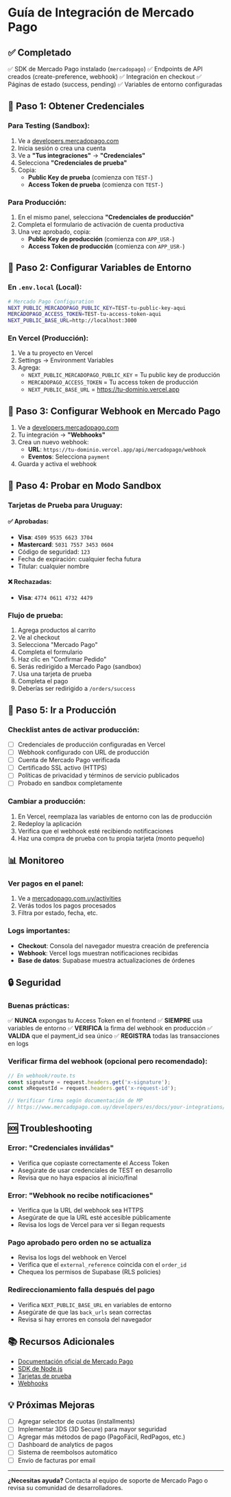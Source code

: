# Guía de Integración de Mercado Pago

## ✅ Completado

✅ SDK de Mercado Pago instalado (`mercadopago`)
✅ Endpoints de API creados (create-preference, webhook)
✅ Integración en checkout
✅ Páginas de estado (success, pending)
✅ Variables de entorno configuradas

## 🔑 Paso 1: Obtener Credenciales

### Para Testing (Sandbox):

1. Ve a [developers.mercadopago.com](https://developers.mercadopago.com)
2. Inicia sesión o crea una cuenta
3. Ve a **"Tus integraciones"** → **"Credenciales"**
4. Selecciona **"Credenciales de prueba"**
5. Copia:
   - **Public Key de prueba** (comienza con `TEST-`)
   - **Access Token de prueba** (comienza con `TEST-`)

### Para Producción:

1. En el mismo panel, selecciona **"Credenciales de producción"**
2. Completa el formulario de activación de cuenta productiva
3. Una vez aprobado, copia:
   - **Public Key de producción** (comienza con `APP_USR-`)
   - **Access Token de producción** (comienza con `APP_USR-`)

## 🔐 Paso 2: Configurar Variables de Entorno

### En `.env.local` (Local):

```bash
# Mercado Pago Configuration
NEXT_PUBLIC_MERCADOPAGO_PUBLIC_KEY=TEST-tu-public-key-aqui
MERCADOPAGO_ACCESS_TOKEN=TEST-tu-access-token-aqui
NEXT_PUBLIC_BASE_URL=http://localhost:3000
```

### En Vercel (Producción):

1. Ve a tu proyecto en Vercel
2. Settings → Environment Variables
3. Agrega:
   - `NEXT_PUBLIC_MERCADOPAGO_PUBLIC_KEY` = Tu public key de producción
   - `MERCADOPAGO_ACCESS_TOKEN` = Tu access token de producción
   - `NEXT_PUBLIC_BASE_URL` = https://tu-dominio.vercel.app

## 📡 Paso 3: Configurar Webhook en Mercado Pago

1. Ve a [developers.mercadopago.com](https://developers.mercadopago.com)
2. Tu integración → **"Webhooks"**
3. Crea un nuevo webhook:
   - **URL**: `https://tu-dominio.vercel.app/api/mercadopago/webhook`
   - **Eventos**: Selecciona `payment`
4. Guarda y activa el webhook

## 🧪 Paso 4: Probar en Modo Sandbox

### Tarjetas de Prueba para Uruguay:

#### ✅ Aprobadas:
- **Visa**: `4509 9535 6623 3704`
- **Mastercard**: `5031 7557 3453 0604`
- Código de seguridad: `123`
- Fecha de expiración: cualquier fecha futura
- Titular: cualquier nombre

#### ❌ Rechazadas:
- **Visa**: `4774 0611 4732 4479`

### Flujo de prueba:

1. Agrega productos al carrito
2. Ve al checkout
3. Selecciona "Mercado Pago"
4. Completa el formulario
5. Haz clic en "Confirmar Pedido"
6. Serás redirigido a Mercado Pago (sandbox)
7. Usa una tarjeta de prueba
8. Completa el pago
9. Deberías ser redirigido a `/orders/success`

## 🚀 Paso 5: Ir a Producción

### Checklist antes de activar producción:

- [ ] Credenciales de producción configuradas en Vercel
- [ ] Webhook configurado con URL de producción
- [ ] Cuenta de Mercado Pago verificada
- [ ] Certificado SSL activo (HTTPS)
- [ ] Políticas de privacidad y términos de servicio publicados
- [ ] Probado en sandbox completamente

### Cambiar a producción:

1. En Vercel, reemplaza las variables de entorno con las de producción
2. Redeploy la aplicación
3. Verifica que el webhook esté recibiendo notificaciones
4. Haz una compra de prueba con tu propia tarjeta (monto pequeño)

## 📊 Monitoreo

### Ver pagos en el panel:

1. Ve a [mercadopago.com.uy/activities](https://www.mercadopago.com.uy/activities)
2. Verás todos los pagos procesados
3. Filtra por estado, fecha, etc.

### Logs importantes:

- **Checkout**: Consola del navegador muestra creación de preferencia
- **Webhook**: Vercel logs muestran notificaciones recibidas
- **Base de datos**: Supabase muestra actualizaciones de órdenes

## 🔒 Seguridad

### Buenas prácticas:

✅ **NUNCA** expongas tu Access Token en el frontend
✅ **SIEMPRE** usa variables de entorno
✅ **VERIFICA** la firma del webhook en producción
✅ **VALIDA** que el payment_id sea único
✅ **REGISTRA** todas las transacciones en logs

### Verificar firma del webhook (opcional pero recomendado):

```typescript
// En webhook/route.ts
const signature = request.headers.get('x-signature');
const xRequestId = request.headers.get('x-request-id');

// Verificar firma según documentación de MP
// https://www.mercadopago.com.uy/developers/es/docs/your-integrations/notifications/webhooks#verificar-firma
```

## 🆘 Troubleshooting

### Error: "Credenciales inválidas"
- Verifica que copiaste correctamente el Access Token
- Asegúrate de usar credenciales de TEST en desarrollo
- Revisa que no haya espacios al inicio/final

### Error: "Webhook no recibe notificaciones"
- Verifica que la URL del webhook sea HTTPS
- Asegúrate de que la URL esté accesible públicamente
- Revisa los logs de Vercel para ver si llegan requests

### Pago aprobado pero orden no se actualiza
- Revisa los logs del webhook en Vercel
- Verifica que el `external_reference` coincida con el `order_id`
- Chequea los permisos de Supabase (RLS policies)

### Redireccionamiento falla después del pago
- Verifica `NEXT_PUBLIC_BASE_URL` en variables de entorno
- Asegúrate de que las `back_urls` sean correctas
- Revisa si hay errores en consola del navegador

## 📚 Recursos Adicionales

- [Documentación oficial de Mercado Pago](https://www.mercadopago.com.uy/developers/es/docs)
- [SDK de Node.js](https://github.com/mercadopago/sdk-nodejs)
- [Tarjetas de prueba](https://www.mercadopago.com.uy/developers/es/docs/checkout-api/integration-test/test-cards)
- [Webhooks](https://www.mercadopago.com.uy/developers/es/docs/your-integrations/notifications/webhooks)

## 💡 Próximas Mejoras

- [ ] Agregar selector de cuotas (installments)
- [ ] Implementar 3DS (3D Secure) para mayor seguridad
- [ ] Agregar más métodos de pago (PagoFácil, RedPagos, etc.)
- [ ] Dashboard de analytics de pagos
- [ ] Sistema de reembolsos automático
- [ ] Envío de facturas por email

---

**¿Necesitas ayuda?** Contacta al equipo de soporte de Mercado Pago o revisa su comunidad de desarrolladores.
